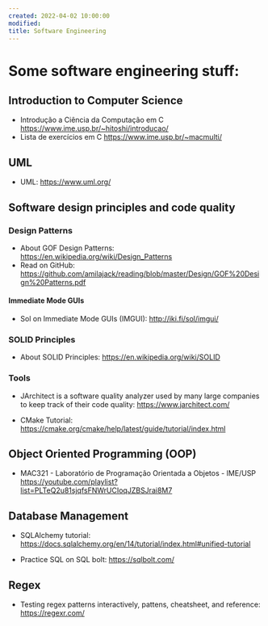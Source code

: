 ```yaml
---
created: 2022-04-02 10:00:00
modified:
title: Software Engineering
---
```


# Some software engineering stuff:

## Introduction to Computer Science

- Introdução a Ciência da Computação em C https://www.ime.usp.br/~hitoshi/introducao/
- Lista de exercícios em C https://www.ime.usp.br/~macmulti/

## UML

- UML: https://www.uml.org/

## Software design principles and code quality

### Design Patterns

- About GOF Design Patterns: https://en.wikipedia.org/wiki/Design_Patterns
- Read on GitHub: https://github.com/amilajack/reading/blob/master/Design/GOF%20Design%20Patterns.pdf

#### Immediate Mode GUIs

- Sol on Immediate Mode GUIs (IMGUI): http://iki.fi/sol/imgui/

### SOLID Principles

- About SOLID Principles: https://en.wikipedia.org/wiki/SOLID

### Tools

- JArchitect is a software quality analyzer used by many large companies to keep track of their code quality: https://www.jarchitect.com/

- CMake Tutorial: https://cmake.org/cmake/help/latest/guide/tutorial/index.html

## Object Oriented Programming (OOP)

- MAC321 - Laboratório de Programação Orientada a Objetos - IME/USP https://youtube.com/playlist?list=PLTeQ2u81sjqfsFNWrUCIoqJZBSJrai8M7

## Database Management

- SQLAlchemy tutorial: https://docs.sqlalchemy.org/en/14/tutorial/index.html#unified-tutorial

- Practice SQL on SQL bolt: https://sqlbolt.com/

## Regex

- Testing regex patterns interactively, pattens, cheatsheet, and reference: https://regexr.com/
